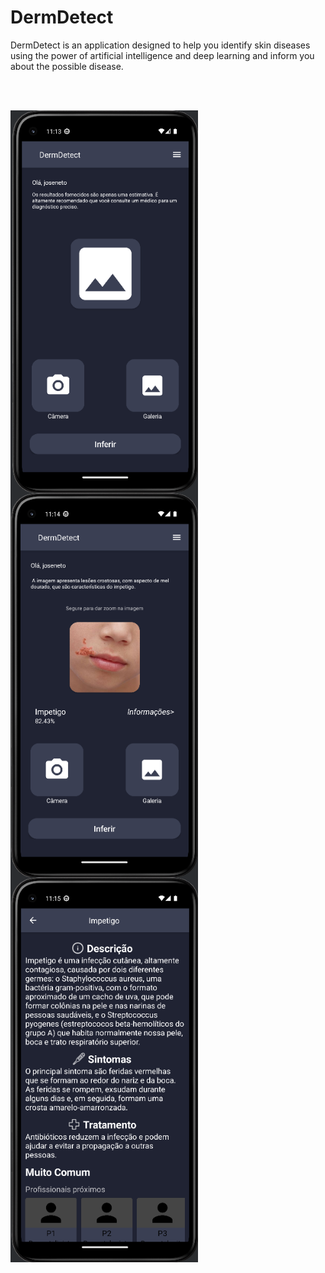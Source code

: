 # DermDetect
DermDetect is an application designed to help you identify skin diseases using the power of artificial intelligence and deep learning and inform you about the possible disease.

<br><br>

<img src="https://github.com/JoseCumaru/DermDetect/blob/main/img/cpt01_Home.png?raw=true" min-width="300px" max-width="300px" width="300px" align="left" margin-top="0%" alt="imgDerm">
<img src="https://github.com/JoseCumaru/DermDetect/blob/main/img/cpt_HomeAfter.png?raw=true" min-width="300px" max-width="300px" width="300px" align="left" margin-top="0%" alt="imgDerm">
<img src="https://github.com/JoseCumaru/DermDetect/blob/main/img/cpt_Info.png?raw=true" min-width="300px" max-width="300px" width="300px" align="left" margin-top="0%" alt="imgDerm">


